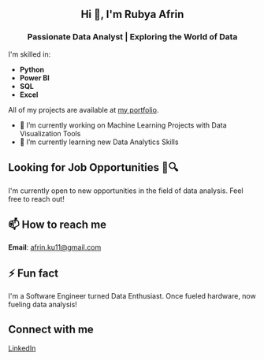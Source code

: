 
<h2 align="center">Hi 👋, I'm Rubya Afrin</h2>
<h3 align="center">Passionate Data Analyst | Exploring the World of Data</h3>

I'm skilled in:
- **Python**
- **Power BI**
- **SQL**
- **Excel**


All of my projects are available at [my portfolio](https://github.com/RubyaAfrin?tab=repositories).

- 🔭 I’m currently working on Machine Learning Projects with Data Visualization Tools
- 🌱 I’m currently learning new Data Analytics Skills
  
## Looking for Job Opportunities 💼🔍
I'm currently open to new opportunities in the field of data analysis. Feel free to reach out!


## 📫 How to reach me
**Email**: afrin.ku11@gmail.com

## ⚡ Fun fact
I'm a Software Engineer turned Data Enthusiast. Once fueled hardware, now fueling data analysis!

## Connect with me
[LinkedIn](https://www.linkedin.com/in/rubyaafrin/) 




